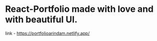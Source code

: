 # React-Portfolio made with love and with beautiful UI.

link - https://portfolioarindam.netlify.app/

